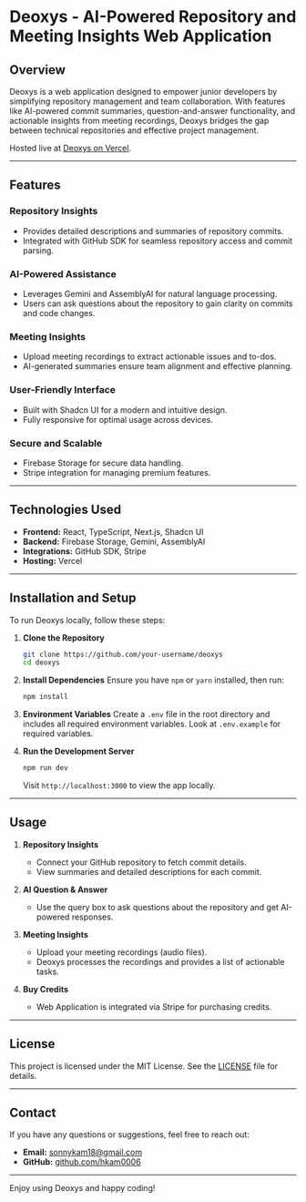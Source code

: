 # Deoxys - AI-Powered Repository and Meeting Insights Web Application

## Overview
Deoxys is a web application designed to empower junior developers by simplifying repository management and team collaboration. With features like AI-powered commit summaries, question-and-answer functionality, and actionable insights from meeting recordings, Deoxys bridges the gap between technical repositories and effective project management. 

Hosted live at [Deoxys on Vercel](https://deoxys-dev.vercel.app/).

---

## Features

### Repository Insights
- Provides detailed descriptions and summaries of repository commits.
- Integrated with GitHub SDK for seamless repository access and commit parsing.

### AI-Powered Assistance
- Leverages Gemini and AssemblyAI for natural language processing.
- Users can ask questions about the repository to gain clarity on commits and code changes.

### Meeting Insights
- Upload meeting recordings to extract actionable issues and to-dos.
- AI-generated summaries ensure team alignment and effective planning.

### User-Friendly Interface
- Built with Shadcn UI for a modern and intuitive design.
- Fully responsive for optimal usage across devices.

### Secure and Scalable
- Firebase Storage for secure data handling.
- Stripe integration for managing premium features.

---

## Technologies Used
- **Frontend:** React, TypeScript, Next.js, Shadcn UI
- **Backend:** Firebase Storage, Gemini, AssemblyAI
- **Integrations:** GitHub SDK, Stripe
- **Hosting:** Vercel

---

## Installation and Setup
To run Deoxys locally, follow these steps:

1. **Clone the Repository**
   ```bash
   git clone https://github.com/your-username/deoxys
   cd deoxys
   ```

2. **Install Dependencies**
   Ensure you have `npm` or `yarn` installed, then run:
   ```bash
   npm install
   ```

3. **Environment Variables**
   Create a `.env` file in the root directory and includes all required environment variables. Look at `.env.example` for required variables.

4. **Run the Development Server**
   ```bash
   npm run dev
   ```
   Visit `http://localhost:3000` to view the app locally.

---

## Usage

1. **Repository Insights**
   - Connect your GitHub repository to fetch commit details.
   - View summaries and detailed descriptions for each commit.

2. **AI Question & Answer**
   - Use the query box to ask questions about the repository and get AI-powered responses.

3. **Meeting Insights**
   - Upload your meeting recordings (audio files).
   - Deoxys processes the recordings and provides a list of actionable tasks.

4. **Buy Credits**
   - Web Application is integrated via Stripe for purchasing credits.

---

## License
This project is licensed under the MIT License. See the [LICENSE](LICENSE) file for details.

---

## Contact
If you have any questions or suggestions, feel free to reach out:
- **Email:** [sonnykam18@gmail.com](mailto:sonnykam18@gmail.com)
- **GitHub:** [github.com/hkam0006](http://github.com/hkam0006)

---

Enjoy using Deoxys and happy coding!
